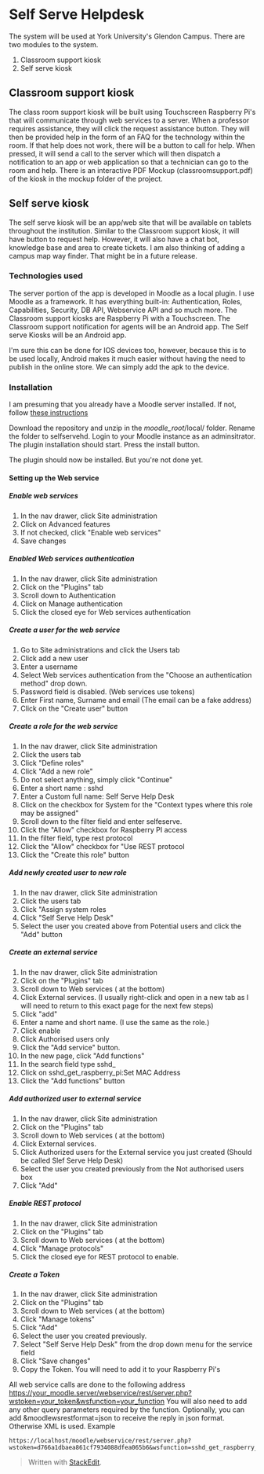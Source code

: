 
# Self Serve Helpdesk
The system will be used at York University's Glendon Campus. There are two modules to the system.

 1. Classroom support kiosk
 2. Self serve kiosk

## Classroom support kiosk
The class room support kiosk will be built using Touchscreen Raspberry Pi's that will communicate through web services to a server.  When a professor requires assistance, they will click the request assistance button. They will then be provided help in the form of an FAQ for the technology within the room. If that help does not work, there will be a button to call for help. When pressed, it will send a call to the server which will then dispatch a notification to an app or web application so that a technician can go to the room and help. There is an interactive PDF Mockup (classroomsupport.pdf) of the kiosk in the mockup folder of the project.
## Self serve kiosk
The self serve kiosk will be an app/web site that will be available on tablets throughout the institution. Similar to the Classroom support kiosk, it will have button to request help. However, it will also have a chat bot, knowledge base and area to create tickets. I am also thinking of adding a campus map way finder. That might be in a future release.
### Technologies used
The server portion of the app is developed in Moodle as a local plugin. I use Moodle as a framework. It has everything built-in: Authentication, Roles, Capabilities, Security, DB API, Webservice API and so much more.
The Classroom support kiosks are Raspberry Pi with a Touchscreen.
The Classroom support notification for agents will be an Android app.
The Self serve Kiosks will be an Android app. 

I'm sure this can be done for IOS devices too, however, because this is to be used locally, Android makes it much easier without having the need to publish in the online store. We can simply add the apk to the device.    

 ### Installation
 I am presuming that you already have a Moodle server installed. If not, follow [these instructions](https://docs.moodle.org/36/en/Installing_Moodle)
 
 Download the repository and unzip in the *moodle_root*/local/ folder. Rename the folder to selfservehd.
 Login to your Moodle instance as an adminsitrator. The plugin installation should start. Press the install button.

The plugin should now be installed. But you're not done yet.

 #### Setting up the Web service
##### Enable web services
1. In the nav drawer, click Site administration
2. Click on Advanced features
3. If not checked, click "Enable web services"
4. Save changes

##### Enabled Web services authentication

 1. In the nav drawer, click Site administration
 2. Click on the "Plugins" tab
 3. Scroll down to Authentication
 4. Click on Manage authentication
 5. Click the closed eye for Web services authentication
 
 ##### Create a user for the web service 

 1. Go to Site administrations and click the Users tab
 2. Click add a new user
 3. Enter a username
 4. Select Web services authentication from the "Choose an authentication method" drop down.
 5. Password field is disabled. (Web services use tokens)
 6. Enter First name, Surname and email (The email can be a fake address)
 7. Click on the "Create user" button

##### Create a role for the web service

 1. In the nav drawer, click Site administration
 2. Click the users tab
 3. Click "Define roles"
 4. Click "Add a new role"
 5. Do not select anything, simply click "Continue"
 6. Enter a short name : sshd
 7. Enter a Custom full name: Self Serve Help Desk
 8. Click on the checkbox for System for the "Context types where this role may be assigned"
 9. Scroll down to the filter field and enter selfeserve.
 10. Click the "Allow" checkbox for Raspberry PI access
 11. In the filter field, type rest protocol
 12. Click the "Allow" checkbox for "Use REST protocol 
 13. Click the "Create this role" button

#####  Add newly created user to new role

 1. In the nav drawer, click Site administration
 2. Click the users tab
 3. Click "Assign system roles
 4. Click "Self Serve Help Desk"
 5. Select the user you created above from Potential users and click the "Add" button

##### Create an external service

  1. In the nav drawer, click Site administration
 2. Click on the "Plugins" tab
 3. Scroll down to Web services ( at the bottom)
 4. Click External services. (I usually right-click and open in a new tab as I will need to return to this exact page for the next few steps)
 5. Click "add"
 6. Enter a name and short name. (I use the same as the role.)
 7. Click enable
 8. Click Authorised users only
 9. Click the "Add service" button.
 10. In the new page, click "Add functions"
 11. In the search field type sshd_
 12. Click on sshd_get_raspberry_pi:Set MAC Address
 13. Click the "Add functions" button

##### Add authorized user to external service
  1. In the nav drawer, click Site administration
 2. Click on the "Plugins" tab
 3. Scroll down to Web services ( at the bottom)
 4. Click External services. 
 5. Click Authorized users for the External service you just created (Should be called Slef Serve Help Desk)
 6. Select the user you created previously from the Not authorised users box
 7. Click "Add"

##### Enable REST protocol
 1. In the nav drawer, click Site administration
 2. Click on the "Plugins" tab
 3. Scroll down to Web services ( at the bottom)
 4. Click "Manage protocols"
 5. Click the closed eye for REST protocol to enable.

#####  Create a Token
 1. In the nav drawer, click Site administration
 2. Click on the "Plugins" tab
 3. Scroll down to Web services ( at the bottom)
 4. Click "Manage tokens"
 5. Click "Add"
 6. Select the user you created previously.
 7. Select "Self Serve Help Desk" from the drop down menu for the service field
 8. Click "Save changes"
 9. Copy the Token. You will need to add it to your Raspberry Pi's

All web service calls are done to the following address
https://your_moodle.server/webservice/rest/server.php?wstoken=your_token&wsfunction=your_function
You will also need to add any other query parameters required by the function.
Optionally, you can add &moodlewsrestformat=json to receive the reply in json format. Otherwise XML is used.
Example

    https://localhost/moodle/webservice/rest/server.php?wstoken=d766a1dbaea861cf7934088dfea065b6&wsfunction=sshd_get_raspberry_pi&mac=00:BB:00:00:00&ip=192.168.5.5

> Written with [StackEdit](https://stackedit.io/).